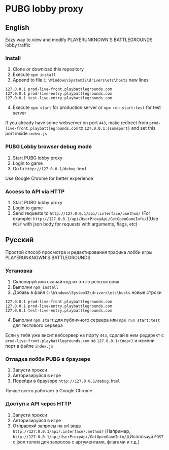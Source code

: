 # PUBG lobby proxy
## English
Eazy way to view and modify PLAYERUNKNOWN'S BATTLEGROUNDS lobby traffic

### Install
1. Clone or download this repository
2. Execute `npm install`
3. Append to file `C:\Windows\System32\drivers\etc\hosts` new lines
```
127.0.0.1 prod-live-front.playbattlegrounds.com
127.0.0.1 prod-live-entry.playbattlegrounds.com
127.0.0.1 test-live-entry.playbattlegrounds.com
```
4. Execute `npm start` for production server or `npm run start:test` for test server

If you already have some webserver on port `443`, make redirect from `prod-live-front.playbattlegrounds.com` to `127.0.0.1:{someport}` and set this port inside `index.js`

### PUBG Lobby browser debug mode
1. Start PUBG lobby proxy
2. Login to game
3. Go to `http://127.0.0.1/debug.html`

Use Google Chrome for better experience

### Access to API via HTTP
1. Start PUBG lobby proxy
2. Login to game
3. Send requests to `http://127.0.0.1/api/:interface/:method/` (For example: `http://127.0.0.1/api/UserProxyApi/GetOpenGameInfo/`)(Use `POST` with json body for requests with arguments, flags, etc)

## Русский
Простой способ просмотра и редактирования трафика лобби игры PLAYERUNKNOWN'S BATTLEGROUNDS

### Установка
1. Склонируй или скачай код из этого репозитория
2. Выполни `npm install`
3. Добавь в файл `C:\Windows\System32\drivers\etc\hosts` новые строки
```
127.0.0.1 prod-live-front.playbattlegrounds.com
127.0.0.1 prod-live-entry.playbattlegrounds.com
127.0.0.1 test-live-entry.playbattlegrounds.com
```
4. Выполни `npm start` для публичного сервера или `npm run start:test` для тестового сервера

Если у тебя уже висит вебсервер на порту `443`, сделай в нем редирект с `prod-live-front.playbattlegrounds.com` на `127.0.0.1:{порт}` и измени порт в файле `index.js`

### Отладка лобби PUBG в браузере
1. Запусти прокси
2. Авторизируйся в игре
3. Перейди в браузере `http://127.0.0.1/debug.html`

Лучше всего работает в Google Chrome

### Доступ к API через HTTP
1. Запусти прокси
2. Авторизируйся в игре
3. Отправляй запросы на url вида `http://127.0.0.1/api/:interface/:method/` (Например, `http://127.0.0.1/api/UserProxyApi/GetOpenGameInfo/`)(Используй `POST` с json телом для запросов с аргументами, флагами и т.д.)